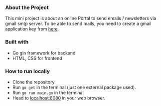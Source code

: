 ### About the Project
This mini project is about an online Portal to send emails / newsletters via gmail smtp server.
To be able to send mails, you need to create a gmail application key from [here](https://myaccount.google.com/security).

### Built with
- Go gin framework for backend
- HTML, CSS for frontend

### How to run locally
- Clone the repository
- Run `go get` in the terminal (just one external package used).
- Run `go run main.go` in the terminal
- Head to [localhost:8080](http://localhost:8080) in your web browser.
